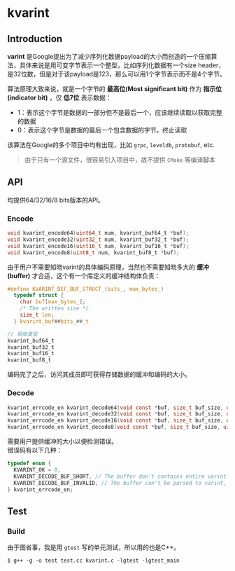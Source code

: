 # kvarint

## Introduction
**varint** 是Google提出为了减少序列化数据payload的大小而创造的一个压缩算法，具体来说是用可变字节表示一个整型，比如序列化数据有一个size header，是32位数，但是对于该payload是123，那么可以用1个字节表示而不是4个字节。

算法原理大致来说，就是一个字节的 **最高位(Most significant bit)** 作为 **指示位(indicator bit)** ，仅 **低7位** 表示数据：
* 1：表示这个字节是数据的一部分但不是最后一个，应该继续读取以获取完整的数据
* 0：表示这个字节是数据的最后一个包含数据的字节，终止读取

该算法在Google的多个项目中均有出现，比如 `grpc`, `leveldb`, `protobuf`, etc.

> 由于只有一个源文件，很容易引入项目中，故不提供 `CMake` 等编译脚本

## API
均提供64/32/16/8 bits版本的API。

### Encode
```c
void kvarint_encode64(uint64_t num, kvarint_buf64_t *buf);
void kvarint_encode32(uint32_t num, kvarint_buf32_t *buf);
void kvarint_encode16(uint16_t num, kvarint_buf16_t *buf);
void kvarint_encode8(uint8_t num, kvarint_buf8_t *buf);
```
由于用户不需要知晓varint的具体编码原理，当然也不需要知晓多大的 **缓冲(buffer)** 才合适，这个有一个库定义的缓冲结构体负责：
```c
#define KVARINT_DEF_BUF_STRUCT_(bits_, max_bytes_)                             \
  typedef struct {                                                             \
    char buf[max_bytes_];                                                      \
    /* The written size */                                                     \
    size_t len;                                                                \
  } kvarint_buf##bits_##_t

// 具体类型
kvarint_buf64_t
kvarint_buf32_t
kvarint_buf16_t
kvarint_buf8_t
```
编码完了之后，访问其成员即可获得存储数据的缓冲和编码的大小。

### Decode
```c
kvarint_errcode_en kvarint_decode64(void const *buf, size_t buf_size, uint64_t *out);
kvarint_errcode_en kvarint_decode32(void const *buf, size_t buf_size, uint32_t *out);
kvarint_errcode_en kvarint_decode16(void const *buf, size_t buf_size, uint16_t *out);
kvarint_errcode_en kvarint_decode8(void const *buf, size_t buf_size, uint8_t *out);
```
需要用户提供缓冲的大小以便检测错误。  
错误码有以下几种：
```c
typedef enum {
  KVARINT_OK = 0,
  KVARINT_DECODE_BUF_SHORT, // The buffer don't contains entire varint data, can't be parsed
  KVARINT_DECODE_BUF_INVALID, // The buffer can't be parsed to varint, over the max size
} kvarint_errcode_en;
```

## Test
### Build
由于图省事，我是用 `gtest` 写的单元测试，所以用的也是C++。
```
$ g++ -g -o test test.cc kvarint.c -lgtest -lgtest_main
```

